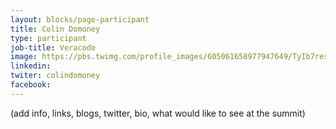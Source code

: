 ```yaml
---
layout: blocks/page-participant
title: Colin Domoney
type: participant
job-title: Veracode
image: https://pbs.twimg.com/profile_images/605061658977947649/TyIb7res_400x400.png
linkedin:
twiter: colindomoney
facebook:
---
```


(add info, links, blogs, twitter, bio, what would like to see at the summit)

